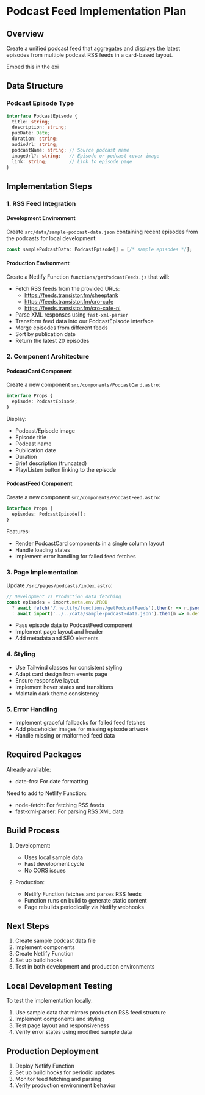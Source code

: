 # Podcast Feed Implementation Plan

## Overview
Create a unified podcast feed that aggregates and displays the latest episodes from multiple podcast RSS feeds in a card-based layout.

Embed this in the exi

## Data Structure

### Podcast Episode Type
```typescript
interface PodcastEpisode {
  title: string;
  description: string;
  pubDate: Date;
  duration: string;
  audioUrl: string;
  podcastName: string; // Source podcast name
  imageUrl?: string;   // Episode or podcast cover image
  link: string;        // Link to episode page
}
```

## Implementation Steps

### 1. RSS Feed Integration

#### Development Environment
Create `src/data/sample-podcast-data.json` containing recent episodes from the podcasts for local development:
```typescript
const samplePodcastData: PodcastEpisode[] = [/* sample episodes */];
```

#### Production Environment
Create a Netlify Function `functions/getPodcastFeeds.js` that will:
- Fetch RSS feeds from the provided URLs:
  * https://feeds.transistor.fm/sheeptank 
  * https://feeds.transistor.fm/cro-cafe 
  * https://feeds.transistor.fm/cro-cafe-nl
- Parse XML responses using `fast-xml-parser`
- Transform feed data into our PodcastEpisode interface
- Merge episodes from different feeds
- Sort by publication date
- Return the latest 20 episodes

### 2. Component Architecture

#### PodcastCard Component
Create a new component `src/components/PodcastCard.astro`:
```typescript
interface Props {
  episode: PodcastEpisode;
}
```
Display:
- Podcast/Episode image
- Episode title
- Podcast name
- Publication date
- Duration
- Brief description (truncated)
- Play/Listen button linking to the episode

#### PodcastFeed Component
Create a new component `src/components/PodcastFeed.astro`:
```typescript
interface Props {
  episodes: PodcastEpisode[];
}
```
Features:
- Render PodcastCard components in a single column layout
- Handle loading states
- Implement error handling for failed feed fetches

### 3. Page Implementation
Update `/src/pages/podcasts/index.astro`:

```typescript
// Development vs Production data fetching
const episodes = import.meta.env.PROD 
  ? await fetch('/.netlify/functions/getPodcastFeeds').then(r => r.json())
  : await import('../../data/sample-podcast-data.json').then(m => m.default);
```

- Pass episode data to PodcastFeed component
- Implement page layout and header
- Add metadata and SEO elements

### 4. Styling
- Use Tailwind classes for consistent styling
- Adapt card design from events page
- Ensure responsive layout
- Implement hover states and transitions
- Maintain dark theme consistency

### 5. Error Handling
- Implement graceful fallbacks for failed feed fetches
- Add placeholder images for missing episode artwork
- Handle missing or malformed feed data

## Required Packages
Already available:
- date-fns: For date formatting

Need to add to Netlify Function:
- node-fetch: For fetching RSS feeds
- fast-xml-parser: For parsing RSS XML data

## Build Process
1. Development:
   - Uses local sample data
   - Fast development cycle
   - No CORS issues

2. Production:
   - Netlify Function fetches and parses RSS feeds
   - Function runs on build to generate static content
   - Page rebuilds periodically via Netlify webhooks

## Next Steps
1. Create sample podcast data file
2. Implement components
3. Create Netlify Function
4. Set up build hooks
5. Test in both development and production environments

## Local Development Testing
To test the implementation locally:
1. Use sample data that mirrors production RSS feed structure
2. Implement components and styling
3. Test page layout and responsiveness
4. Verify error states using modified sample data

## Production Deployment
1. Deploy Netlify Function
2. Set up build hooks for periodic updates
3. Monitor feed fetching and parsing
4. Verify production environment behavior
